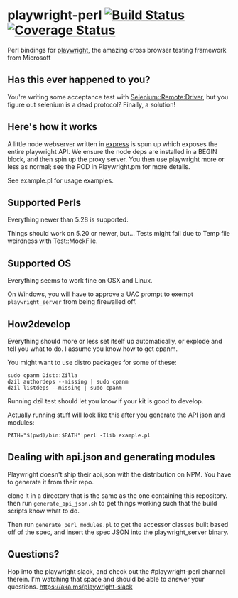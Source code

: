 # playwright-perl [![Build Status](https://travis-ci.org/teodesian/playwright-perl.svg?branch=main)](https://travis-ci.org/teodesian/playwright-perl) [![Coverage Status](https://coveralls.io/repos/github/teodesian/playwright-perl/badge.svg?branch=main)](https://coveralls.io/github/teodesian/playwright-perl?branch=main)

Perl bindings for [playwright][pw], the amazing cross browser testing framework from Microsoft

## Has this ever happened to you?

You're writing some acceptance test with [Selenium::Remote:Driver][srd], but you figure out selenium is a dead protocol?
Finally, a solution!

## Here's how it works

A little node webserver written in [express][xp] is spun up which exposes the entire playwright API.
We ensure the node deps are installed in a BEGIN block, and then spin up the proxy server.
You then use playwright more or less as normal; see the POD in Playwright.pm for more details.

See example.pl for usage examples.

[pw]:https://github.com/microsoft/playwright
[srd]:https://metacpan.org/pod/Selenium::Remote::Driver
[xp]:http://expressjs.com/

## Supported Perls

Everything newer than 5.28 is supported.

Things should work on 5.20 or newer, but...
Tests might fail due to Temp file weirdness with Test::MockFile.

## Supported OS

Everything seems to work fine on OSX and Linux.

On Windows, you will have to approve a UAC prompt to exempt `playwright_server` from being firewalled off.


## How2develop

Everything should more or less set itself up automatically, or explode and tell you what to do.
I assume you know how to get cpanm.

You might want to use distro packages for some of these:

```
sudo cpanm Dist::Zilla
dzil authordeps --missing | sudo cpanm
dzil listdeps --missing | sudo cpanm
```

Running dzil test should let you know if your kit is good to develop.

Actually running stuff will look like this after you generate the API json and modules:

`PATH="$(pwd)/bin:$PATH" perl -Ilib example.pl`

## Dealing with api.json and generating modules

Playwright doesn't ship their api.json with the distribution on NPM.
You have to generate it from their repo.

clone it in a directory that is the same as the one containing this repository.
then run `generate_api_json.sh` to get things working such that the build scripts know what to do.

Then run `generate_perl_modules.pl` to get the accessor classes built based off of the spec, and insert the spec JSON into the playwright_server binary.

## Questions?
Hop into the playwright slack, and check out the #playwright-perl channel therein.
I'm watching that space and should be able to answer your questions.
https://aka.ms/playwright-slack
